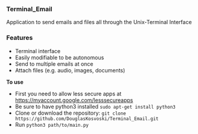 ### Terminal_Email

Application to send emails and files all through the Unix-Terminal Interface

### Features

- Terminal interface
- Easily modifiable to be autonomous
- Send to multiple emails at once
- Attach files (e.g. audio, images, documents)


**To use**

- First you need to allow less secure apps at https://myaccount.google.com/lesssecureapps
- Be sure to have python3 installed `sudo apt-get install python3`
- Clone or download the repository: `git clone https://github.com/DouglasKosvoski/Terminal_Email.git`
- Run `python3 path/to/main.py`
